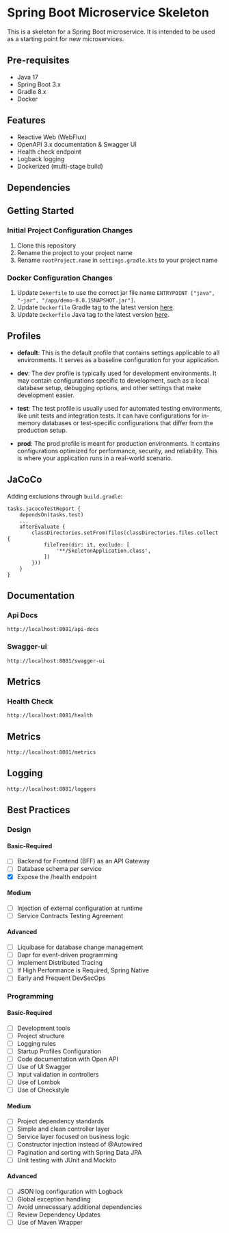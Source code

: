 # Spring Boot Microservice Skeleton

This is a skeleton for a Spring Boot microservice. It is intended to be used as a starting point for new microservices.

## Pre-requisites
- Java 17
- Spring Boot 3.x
- Gradle 8.x
- Docker

## Features
- Reactive Web (WebFlux)
- OpenAPI 3.x documentation & Swagger UI
- Health check endpoint
- Logback logging
- Dockerized (multi-stage build)

## Dependencies

## Getting Started

### Initial Project Configuration Changes
1. Clone this repository
2. Rename the project to your project name
3. Rename `rootProject.name` in `settings.gradle.kts` to your project name

### Docker Configuration Changes
1. Update `Dokerfile` to use the correct jar file name `ENTRYPOINT ["java", "-jar", "/app/demo-0.0.1SNAPSHOT.jar"]`.
2. Update `Dockerfile` Gradle tag to the latest version [here](https://hub.docker.com/_/gradle).
3. Update `Dockerfile` Java tag to the latest version [here](https://hub.docker.com/_/openjdk).

## Profiles

* **default**: This is the default profile that contains settings applicable to all environments. It serves as a baseline configuration for your application.

* **dev**: The dev profile is typically used for development environments. It may contain configurations specific to development, such as a local database setup, debugging options, and other settings that make development easier.

* **test**: The test profile is usually used for automated testing environments, like unit tests and integration tests. It can have configurations for in-memory databases or test-specific configurations that differ from the production setup.

* **prod**: The prod profile is meant for production environments. It contains configurations optimized for performance, security, and reliability. This is where your application runs in a real-world scenario.

## JaCoCo

Adding exclusions through `build.gradle`:

```
tasks.jacocoTestReport {
	dependsOn(tasks.test)
	...
	afterEvaluate {
		classDirectories.setFrom(files(classDirectories.files.collect {
			fileTree(dir: it, exclude: [
				'**/SkeletonApplication.class',
			])
		}))
	}
}
```

## Documentation

### Api Docs 
`http://localhost:8081/api-docs`
### Swagger-ui 
`http://localhost:8081/swagger-ui`

## Metrics

### Health Check
`http://localhost:8081/health`

## Metrics
`http://localhost:8081/metrics`

## Logging
`http://localhost:8081/loggers`

## Best Practices

### Design
#### Basic-Required
- [ ] Backend for Frontend (BFF) as an API Gateway
- [ ] Database schema per service
- [x] Expose the /health endpoint
#### Medium
- [ ] Injection of external configuration at runtime
- [ ] Service Contracts Testing Agreement
#### Advanced
- [ ] Liquibase for database change management
- [ ] Dapr for event-driven programming
- [ ] Implement Distributed Tracing
- [ ] If High Performance is Required, Spring Native
- [ ] Early and Frequent DevSecOps

### Programming
#### Basic-Required
- [ ] Development tools
- [ ] Project structure
- [ ] Logging rules
- [ ] Startup Profiles Configuration
- [ ] Code documentation with Open API
- [ ] Use of UI Swagger
- [ ] Input validation in controllers
- [ ] Use of Lombok
- [ ] Use of Checkstyle
#### Medium
- [ ] Project dependency standards
- [ ] Simple and clean controller layer
- [ ] Service layer focused on business logic
- [ ] Constructor injection instead of @Autowired
- [ ] Pagination and sorting with Spring Data JPA
- [ ] Unit testing with JUnit and Mockito
#### Advanced
- [ ] JSON log configuration with Logback
- [ ] Global exception handling
- [ ] Avoid unnecessary additional dependencies
- [ ] Review Dependency Updates
- [ ] Use of Maven Wrapper